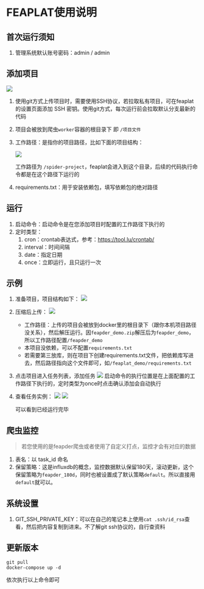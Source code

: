 # FEAPLAT使用说明

## 首次运行须知

1. 管理系统默认账号密码：admin / admin

## 添加项目

![](http://markdown-media.oss-cn-beijing.aliyuncs.com/2021/09/17/16318800747189.jpg)

1. 使用git方式上传项目时，需要使用SSH协议，若拉取私有项目，可在feaplat的设置页面添加 SSH 密钥。使用git方式，每次运行前会拉取默认分支最新的代码
2. 项目会被放到爬虫`worker`容器的根目录下 即 `/项目文件`
3. 工作路径：是指你的项目路径，比如下面的项目结构：
    
    ![](http://markdown-media.oss-cn-beijing.aliyuncs.com/2021/09/13/16315322995977.jpg)
    
    工作路径为 `/spider-project`，feaplat会进入到这个目录，后续的代码执行命令都是在这个路径下运行的 
    
1. requirements.txt：用于安装依赖包，填写依赖包的绝对路径

## 运行

1. 启动命令：启动命令是在您添加项目时配置的工作路径下执行的
2. 定时类型：
    1. cron：crontab表达式，参考：https://tool.lu/crontab/
    2. interval：时间间隔
    3. date：指定日期
    4. once：立即运行，且只运行一次

## 示例

1. 准备项目，项目结构如下：
    ![](http://markdown-media.oss-cn-beijing.aliyuncs.com/2021/10/16/16343707944750.jpg)
2. 压缩后上传：
    ![](http://markdown-media.oss-cn-beijing.aliyuncs.com/2021/10/16/16343709590040.jpg)
   - 工作路径：上传的项目会被放到docker里的根目录下（跟你本机项目路径没关系），然后解压运行。因`feapder_demo.zip`解压后为`feapder_demo`，所以工作路径配置`/feapder_demo`
   - 本项目没依赖，可以不配置`requirements.txt`
   - 若需要第三放库，则在项目下创建requirements.txt文件，把依赖库写进去，然后路径指向这个文件即可，如`/feaplat_demo/requirements.txt`
1. 点击项目进入任务列表，添加任务
    ![](http://markdown-media.oss-cn-beijing.aliyuncs.com/2021/10/16/16343712604864.jpg)
   启动命令的执行位置是在上面配置的工作路径下执行的，定时类型为once时点击确认添加会自动执行
1. 查看任务实例：
    ![](http://markdown-media.oss-cn-beijing.aliyuncs.com/2021/10/16/16343720658671.jpg)
    ![](http://markdown-media.oss-cn-beijing.aliyuncs.com/2021/10/16/16343720862217.jpg)
    
   可以看到已经运行完毕 


## 爬虫监控

> 若您使用的是feapder爬虫或者使用了自定义打点，监控才会有对应的数据

1. 表名：以 task_id 命名
2. 保留策略：这是influxdb的概念，监控数据默认保留180天，滚动更新，这个保留策略为`feapder_180d`，同时也被设置成了默认策略`default`。所以直接用`default`就可以。

## 系统设置

1. GIT_SSH_PRIVATE_KEY：可以在自己的笔记本上使用`cat .ssh/id_rsa`查看，然后把内容复制到进来。不了解git ssh协议的，自行查资料

## 更新版本

```
git pull
docker-compose up -d
```
依次执行以上命令即可

